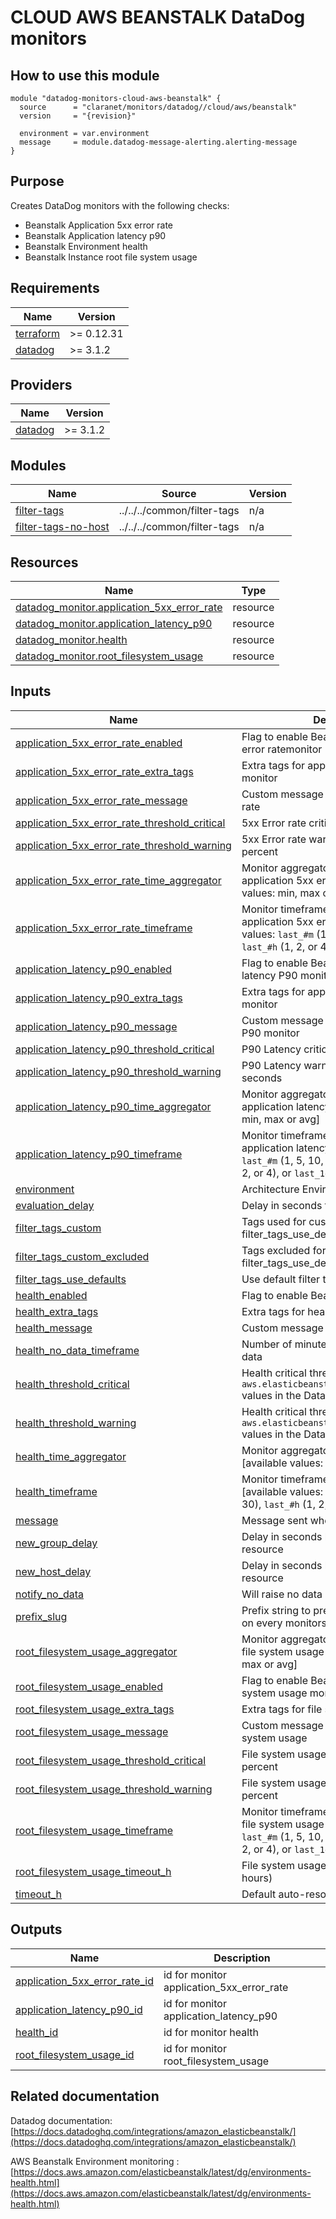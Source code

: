# CLOUD AWS BEANSTALK DataDog monitors

## How to use this module

```hcl
module "datadog-monitors-cloud-aws-beanstalk" {
  source      = "claranet/monitors/datadog//cloud/aws/beanstalk"
  version     = "{revision}"

  environment = var.environment
  message     = module.datadog-message-alerting.alerting-message
}

```

## Purpose

Creates DataDog monitors with the following checks:

- Beanstalk Application 5xx error rate
- Beanstalk Application latency p90
- Beanstalk Environment health
- Beanstalk Instance root file system usage

<!-- BEGIN_TF_DOCS -->
## Requirements

| Name | Version |
|------|---------|
| <a name="requirement_terraform"></a> [terraform](#requirement\_terraform) | >= 0.12.31 |
| <a name="requirement_datadog"></a> [datadog](#requirement\_datadog) | >= 3.1.2 |

## Providers

| Name | Version |
|------|---------|
| <a name="provider_datadog"></a> [datadog](#provider\_datadog) | >= 3.1.2 |

## Modules

| Name | Source | Version |
|------|--------|---------|
| <a name="module_filter-tags"></a> [filter-tags](#module\_filter-tags) | ../../../common/filter-tags | n/a |
| <a name="module_filter-tags-no-host"></a> [filter-tags-no-host](#module\_filter-tags-no-host) | ../../../common/filter-tags | n/a |

## Resources

| Name | Type |
|------|------|
| [datadog_monitor.application_5xx_error_rate](https://registry.terraform.io/providers/DataDog/datadog/latest/docs/resources/monitor) | resource |
| [datadog_monitor.application_latency_p90](https://registry.terraform.io/providers/DataDog/datadog/latest/docs/resources/monitor) | resource |
| [datadog_monitor.health](https://registry.terraform.io/providers/DataDog/datadog/latest/docs/resources/monitor) | resource |
| [datadog_monitor.root_filesystem_usage](https://registry.terraform.io/providers/DataDog/datadog/latest/docs/resources/monitor) | resource |

## Inputs

| Name | Description | Type | Default | Required |
|------|-------------|------|---------|:--------:|
| <a name="input_application_5xx_error_rate_enabled"></a> [application\_5xx\_error\_rate\_enabled](#input\_application\_5xx\_error\_rate\_enabled) | Flag to enable Beanstalk application 5xx error ratemonitor | `string` | `"true"` | no |
| <a name="input_application_5xx_error_rate_extra_tags"></a> [application\_5xx\_error\_rate\_extra\_tags](#input\_application\_5xx\_error\_rate\_extra\_tags) | Extra tags for application 5xx error rate monitor | `list(string)` | `[]` | no |
| <a name="input_application_5xx_error_rate_message"></a> [application\_5xx\_error\_rate\_message](#input\_application\_5xx\_error\_rate\_message) | Custom message for application 5xx error rate | `string` | `""` | no |
| <a name="input_application_5xx_error_rate_threshold_critical"></a> [application\_5xx\_error\_rate\_threshold\_critical](#input\_application\_5xx\_error\_rate\_threshold\_critical) | 5xx Error rate critical threshold in percent | `number` | `5` | no |
| <a name="input_application_5xx_error_rate_threshold_warning"></a> [application\_5xx\_error\_rate\_threshold\_warning](#input\_application\_5xx\_error\_rate\_threshold\_warning) | 5xx Error rate warning threshold in percent | `string` | `3` | no |
| <a name="input_application_5xx_error_rate_time_aggregator"></a> [application\_5xx\_error\_rate\_time\_aggregator](#input\_application\_5xx\_error\_rate\_time\_aggregator) | Monitor aggregator for beanstalk application 5xx error rate [available values: min, max or avg] | `string` | `"sum"` | no |
| <a name="input_application_5xx_error_rate_timeframe"></a> [application\_5xx\_error\_rate\_timeframe](#input\_application\_5xx\_error\_rate\_timeframe) | Monitor timeframe for beanstalk application 5xx error rate [available values: `last_#m` (1, 5, 10, 15, or 30), `last_#h` (1, 2, or 4), or `last_1d`] | `string` | `"last_15m"` | no |
| <a name="input_application_latency_p90_enabled"></a> [application\_latency\_p90\_enabled](#input\_application\_latency\_p90\_enabled) | Flag to enable Beanstalk application latency P90 monitor | `string` | `"true"` | no |
| <a name="input_application_latency_p90_extra_tags"></a> [application\_latency\_p90\_extra\_tags](#input\_application\_latency\_p90\_extra\_tags) | Extra tags for application latency P90 monitor | `list(string)` | `[]` | no |
| <a name="input_application_latency_p90_message"></a> [application\_latency\_p90\_message](#input\_application\_latency\_p90\_message) | Custom message for application latency P90 monitor | `string` | `""` | no |
| <a name="input_application_latency_p90_threshold_critical"></a> [application\_latency\_p90\_threshold\_critical](#input\_application\_latency\_p90\_threshold\_critical) | P90 Latency critical threshold in seconds | `number` | `0.5` | no |
| <a name="input_application_latency_p90_threshold_warning"></a> [application\_latency\_p90\_threshold\_warning](#input\_application\_latency\_p90\_threshold\_warning) | P90 Latency warning threshold in seconds | `string` | `0.3` | no |
| <a name="input_application_latency_p90_time_aggregator"></a> [application\_latency\_p90\_time\_aggregator](#input\_application\_latency\_p90\_time\_aggregator) | Monitor aggregator for beanstalk application latency P90 [available values: min, max or avg] | `string` | `"min"` | no |
| <a name="input_application_latency_p90_timeframe"></a> [application\_latency\_p90\_timeframe](#input\_application\_latency\_p90\_timeframe) | Monitor timeframe for beanstalk application latency P90 [available values: `last_#m` (1, 5, 10, 15, or 30), `last_#h` (1, 2, or 4), or `last_1d`] | `string` | `"last_15m"` | no |
| <a name="input_environment"></a> [environment](#input\_environment) | Architecture Environment | `string` | n/a | yes |
| <a name="input_evaluation_delay"></a> [evaluation\_delay](#input\_evaluation\_delay) | Delay in seconds for the metric evaluation | `number` | `900` | no |
| <a name="input_filter_tags_custom"></a> [filter\_tags\_custom](#input\_filter\_tags\_custom) | Tags used for custom filtering when filter\_tags\_use\_defaults is false | `string` | `"*"` | no |
| <a name="input_filter_tags_custom_excluded"></a> [filter\_tags\_custom\_excluded](#input\_filter\_tags\_custom\_excluded) | Tags excluded for custom filtering when filter\_tags\_use\_defaults is false | `string` | `""` | no |
| <a name="input_filter_tags_use_defaults"></a> [filter\_tags\_use\_defaults](#input\_filter\_tags\_use\_defaults) | Use default filter tags convention | `string` | `"true"` | no |
| <a name="input_health_enabled"></a> [health\_enabled](#input\_health\_enabled) | Flag to enable Beanstalk Health monitor | `string` | `"true"` | no |
| <a name="input_health_extra_tags"></a> [health\_extra\_tags](#input\_health\_extra\_tags) | Extra tags for health monitor | `list(string)` | `[]` | no |
| <a name="input_health_message"></a> [health\_message](#input\_health\_message) | Custom message for health monitor | `string` | `""` | no |
| <a name="input_health_no_data_timeframe"></a> [health\_no\_data\_timeframe](#input\_health\_no\_data\_timeframe) | Number of minutes before reporting no data | `string` | `20` | no |
| <a name="input_health_threshold_critical"></a> [health\_threshold\_critical](#input\_health\_threshold\_critical) | Health critical threshold (see the `aws.elasticbeanstalk.environment_health` values in the Datadog documentation) | `number` | `20` | no |
| <a name="input_health_threshold_warning"></a> [health\_threshold\_warning](#input\_health\_threshold\_warning) | Health critical threshold (see the `aws.elasticbeanstalk.environment_health` values in the Datadog documentation) | `number` | `15` | no |
| <a name="input_health_time_aggregator"></a> [health\_time\_aggregator](#input\_health\_time\_aggregator) | Monitor aggregator for beanstalk health [available values: min, max or avg] | `string` | `"min"` | no |
| <a name="input_health_timeframe"></a> [health\_timeframe](#input\_health\_timeframe) | Monitor timeframe for beanstalk health [available values: `last_#m` (1, 5, 10, 15, or 30), `last_#h` (1, 2, or 4), or `last_1d`] | `string` | `"last_10m"` | no |
| <a name="input_message"></a> [message](#input\_message) | Message sent when an alert is triggered | `any` | n/a | yes |
| <a name="input_new_group_delay"></a> [new\_group\_delay](#input\_new\_group\_delay) | Delay in seconds before monitor new resource | `number` | `300` | no |
| <a name="input_new_host_delay"></a> [new\_host\_delay](#input\_new\_host\_delay) | Delay in seconds before monitor new resource | `number` | `300` | no |
| <a name="input_notify_no_data"></a> [notify\_no\_data](#input\_notify\_no\_data) | Will raise no data alert if set to true | `bool` | `true` | no |
| <a name="input_prefix_slug"></a> [prefix\_slug](#input\_prefix\_slug) | Prefix string to prepend between brackets on every monitors names | `string` | `""` | no |
| <a name="input_root_filesystem_usage_aggregator"></a> [root\_filesystem\_usage\_aggregator](#input\_root\_filesystem\_usage\_aggregator) | Monitor aggregator for beanstalk instance file system usage [available values: min, max or avg] | `string` | `"max"` | no |
| <a name="input_root_filesystem_usage_enabled"></a> [root\_filesystem\_usage\_enabled](#input\_root\_filesystem\_usage\_enabled) | Flag to enable Beanstalk instance file system usage monitor | `string` | `"true"` | no |
| <a name="input_root_filesystem_usage_extra_tags"></a> [root\_filesystem\_usage\_extra\_tags](#input\_root\_filesystem\_usage\_extra\_tags) | Extra tags for file system usage monitor | `list(string)` | `[]` | no |
| <a name="input_root_filesystem_usage_message"></a> [root\_filesystem\_usage\_message](#input\_root\_filesystem\_usage\_message) | Custom message for application file system usage | `string` | `""` | no |
| <a name="input_root_filesystem_usage_threshold_critical"></a> [root\_filesystem\_usage\_threshold\_critical](#input\_root\_filesystem\_usage\_threshold\_critical) | File system usage critical threshold in percent | `string` | `90` | no |
| <a name="input_root_filesystem_usage_threshold_warning"></a> [root\_filesystem\_usage\_threshold\_warning](#input\_root\_filesystem\_usage\_threshold\_warning) | File system usage warning threshold in percent | `string` | `80` | no |
| <a name="input_root_filesystem_usage_timeframe"></a> [root\_filesystem\_usage\_timeframe](#input\_root\_filesystem\_usage\_timeframe) | Monitor timeframe for beanstalk instance file system usage [available values: `last_#m` (1, 5, 10, 15, or 30), `last_#h` (1, 2, or 4), or `last_1d`] | `string` | `"last_5m"` | no |
| <a name="input_root_filesystem_usage_timeout_h"></a> [root\_filesystem\_usage\_timeout\_h](#input\_root\_filesystem\_usage\_timeout\_h) | File system usage auto-resolving state (in hours) | `number` | `0` | no |
| <a name="input_timeout_h"></a> [timeout\_h](#input\_timeout\_h) | Default auto-resolving state (in hours) | `number` | `0` | no |

## Outputs

| Name | Description |
|------|-------------|
| <a name="output_application_5xx_error_rate_id"></a> [application\_5xx\_error\_rate\_id](#output\_application\_5xx\_error\_rate\_id) | id for monitor application\_5xx\_error\_rate |
| <a name="output_application_latency_p90_id"></a> [application\_latency\_p90\_id](#output\_application\_latency\_p90\_id) | id for monitor application\_latency\_p90 |
| <a name="output_health_id"></a> [health\_id](#output\_health\_id) | id for monitor health |
| <a name="output_root_filesystem_usage_id"></a> [root\_filesystem\_usage\_id](#output\_root\_filesystem\_usage\_id) | id for monitor root\_filesystem\_usage |
<!-- END_TF_DOCS -->
## Related documentation

Datadog documentation: [https://docs.datadoghq.com/integrations/amazon_elasticbeanstalk/](https://docs.datadoghq.com/integrations/amazon_elasticbeanstalk/)

AWS Beanstalk Environment monitoring : [https://docs.aws.amazon.com/elasticbeanstalk/latest/dg/environments-health.html](https://docs.aws.amazon.com/elasticbeanstalk/latest/dg/environments-health.html)
